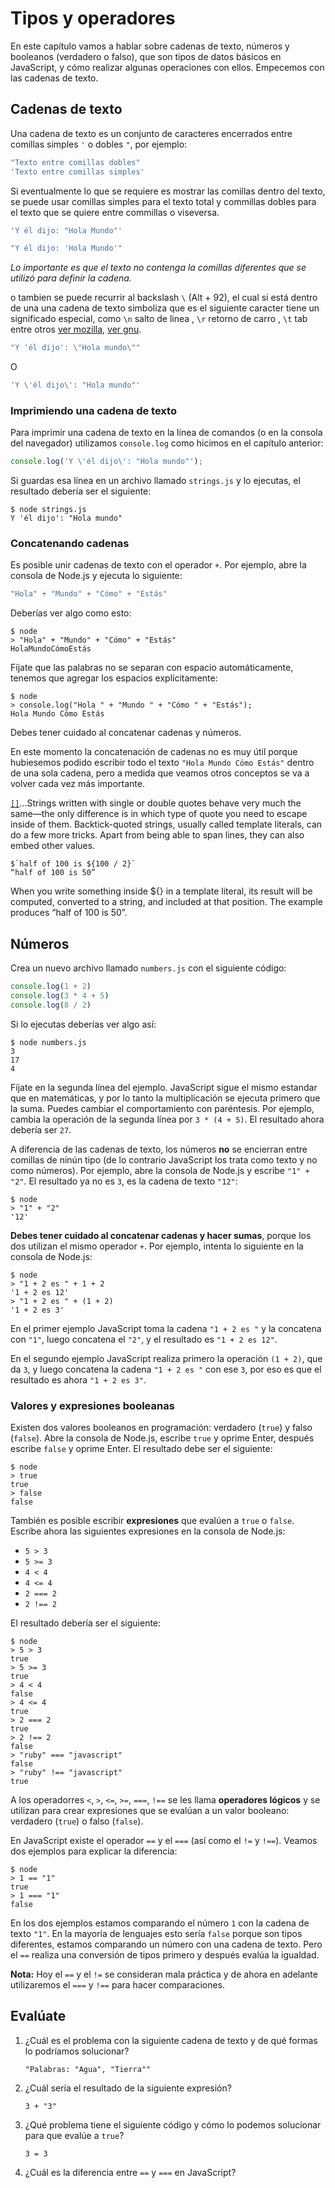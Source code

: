 # Tipos y operadores

En este capítulo vamos a hablar sobre cadenas de texto, números y booleanos \(verdadero o falso\), que son tipos de datos básicos en JavaScript, y cómo realizar algunas operaciones con ellos. Empecemos con las cadenas de texto.

## Cadenas de texto

Una cadena de texto es un conjunto de caracteres encerrados entre comillas simples `'` o dobles `"`, por ejemplo:

```javascript
"Texto entre comillas dobles"
'Texto entre comillas simples'
```

Si eventualmente lo que se requiere es mostrar las comillas dentro del texto, se puede usar comillas simples para el texto total y commillas dobles para el texto que se quiere entre commillas o viseversa.

```javascript
'Y él dijo: "Hola Mundo"'
```

```javascript
"Y él dijo: 'Hola Mundo'"
```

_Lo importante es que el texto no contenga la comillas diferentes que se utilizó para definir la cadena._

o tambien se puede recurrir al backslash `\` \(Alt + 92\), el cual si está dentro de una una cadena de texto simboliza que es el siguiente caracter tiene un significado especial, como `\n` salto de linea , `\r` retorno de carro , `\t` tab entre otros [ver mozilla](https://developer.mozilla.org/es/docs/Web/JavaScript/Guide/Regular_Expressions), [ver gnu](https://www.gnu.org/software/emacs/manual/html_node/elisp/Basic-Char-Syntax.html).

```javascript
"Y 'él dijo': \"Hola mundo\""
```

O

```javascript
'Y \'él dijo\': "Hola mundo"'
```

### Imprimiendo una cadena de texto

Para imprimir una cadena de texto en la línea de comandos \(o en la consola del navegador\) utilizamos `console.log` como hicimos en el capítulo anterior:

```javascript
console.log('Y \'él dijo\': "Hola mundo"');
```

Si guardas esa línea en un archivo llamado `strings.js` y lo ejecutas, el resultado debería ser el siguiente:

```text
$ node strings.js
Y 'él dijo': "Hola mundo"
```

### Concatenando cadenas

Es posible unir cadenas de texto con el operador `+`. Por ejemplo, abre la consola de Node.js y ejecuta lo siguiente:

```javascript
"Hola" + "Mundo" + "Cómo" + "Estás"
```

Deberías ver algo como esto:

```text
$ node
> "Hola" + "Mundo" + "Cómo" + "Estás"
HolaMundoCómoEstás
```

Fíjate que las palabras no se separan con espacio automáticamente, tenemos que agregar los espacios explícitamente:

```text
$ node
> console.log("Hola " + "Mundo " + "Cómo " + "Estás");
Hola Mundo Cómo Estás
```

Debes tener cuidado al concatenar cadenas y números.

En este momento la concatenación de cadenas no es muy útil porque hubiesemos podido escribir todo el texto `"Hola Mundo Cómo Estás"` dentro de una sola cadena, pero a medida que veamos otros conceptos se va a volver cada vez más importante.

[`[]`](https://eloquentjavascript.net/01_values.html#p_3NJXrCLWRR)...Strings written with single or double quotes behave very much the same—the only difference is in which type of quote you need to escape inside of them. Backtick-quoted strings, usually called template literals, can do a few more tricks. Apart from being able to span lines, they can also embed other values.

```
$`half of 100 is ${100 / 2}`
“half of 100 is 50”

```

When you write something inside ${} in a template literal, its result will be computed, converted to a string, and included at that position. The example produces “half of 100 is 50”.

## Números

Crea un nuevo archivo llamado `numbers.js` con el siguiente código:

```javascript
console.log(1 + 2)
console.log(3 * 4 + 5)
console.log(8 / 2)
```

Si lo ejecutas deberías ver algo así:

```text
$ node numbers.js
3
17
4
```

Fíjate en la segunda línea del ejemplo. JavaScript sigue el mismo estandar que en matemáticas, y por lo tanto la multiplicación se ejecuta primero que la suma. Puedes cambiar el comportamiento con paréntesis. Por ejemplo, cambia la operación de la segunda línea por `3 * (4 + 5)`. El resultado ahora debería ser `27`.

A diferencia de las cadenas de texto, los números **no** se encierran entre comillas de ninún tipo \(de lo contrario JavaScript los trata como texto y no como números\). Por ejemplo, abre la consola de Node.js y escribe `"1" + "2"`. El resultado ya no es `3`, es la cadena de texto `"12"`:

```text
$ node
> "1" + "2"
'12'
```

**Debes tener cuidado al concatenar cadenas y hacer sumas**, porque los dos utilizan el mismo operador `+`. Por ejemplo, intenta lo siguiente en la consola de Node.js:

```text
$ node
> "1 + 2 es " + 1 + 2
'1 + 2 es 12'
> "1 + 2 es " + (1 + 2)
'1 + 2 es 3'
```

En el primer ejemplo JavaScript toma la cadena `"1 + 2 es "` y la concatena con `"1"`, luego concatena el `"2"`, y el resultado es `"1 + 2 es 12"`.

En el segundo ejemplo JavaScript realiza primero la operación `(1 + 2)`, que da `3`, y luego concatena la cadena `"1 + 2 es "` con ese `3`, por eso es que el resultado es ahora `"1 + 2 es 3"`.

### Valores y expresiones booleanas

Existen dos valores booleanos en programación: verdadero \(`true`\) y falso \(`false`\). Abre la consola de Node.js, escribe `true` y oprime Enter, después escribe `false` y oprime Enter. El resultado debe ser el siguiente:

```text
$ node
> true
true
> false
false
```

También es posible escribir **expresiones** que evalúen a `true` o `false`. Escribe ahora las siguientes expresiones en la consola de Node.js:

* `5 > 3`
* `5 >= 3`
* `4 < 4`
* `4 <= 4`
* `2 === 2`
* `2 !== 2`

El resultado debería ser el siguiente:

```text
$ node
> 5 > 3
true
> 5 >= 3
true
> 4 < 4
false
> 4 <= 4
true
> 2 === 2
true
> 2 !== 2
false
> "ruby" === "javascript"
false
> "ruby" !== "javascript"
true
```

A los operadorres `<`, `>`, `<=`, `>=`, `===`, `!==` se les llama **operadores lógicos** y se utilizan para crear expresiones que se evalúan a un valor booleano: verdadero \(`true`\) o falso \(`false`\).

En JavaScript existe el operador `==` y el `===` \(así como el `!=` y `!==`\). Veamos dos ejemplos para explicar la diferencia:

```text
$ node
> 1 == "1"
true
> 1 === "1"
false
```

En los dos ejemplos estamos comparando el número `1` con la cadena de texto `"1"`. En la mayoría de lenguajes esto sería `false` porque son tipos diferentes, estamos comparando un número con una cadena de texto. Pero el `==` realiza una conversión de tipos primero y después evalúa la igualdad.

**Nota:** Hoy el `==` y el `!=` se consideran mala práctica y de ahora en adelante utilizaremos el `===` y `!==` para hacer comparaciones.

## Evalúate

1. ¿Cuál es el problema con la siguiente cadena de texto y de qué formas lo podríamos solucionar?

   ```text
   "Palabras: "Agua", "Tierra""
   ```

2. ¿Cuál sería el resultado de la siguiente expresión?

   ```text
   3 + "3"
   ```

3. ¿Qué problema tiene el siguiente código y cómo lo podemos solucionar para que evalúe a `true`?

   ```text
   3 = 3
   ```

4. ¿Cuál es la diferencia entre `==` y `===` en JavaScript?
